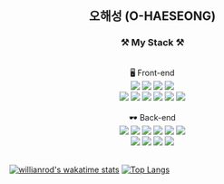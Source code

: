 

<div align="center" style="text-align:center">
  <h2> 오해성 (O-HAESEONG) </h2>
</div>



<div align="center" style="text-align:center">

### ⚒️ My Stack ⚒️
  
  <br/>
🖥️ Front-end
 <br/>
  <img src="https://img.shields.io/badge/TypeScript-3178C6?style=flat-square&logo=Typescript&logoColor=white"/></a>
  <img src="https://img.shields.io/badge/React-61DAFB?style=flat-square&logo=React&logoColor=white"/></a>
  <img src="https://img.shields.io/badge/Next.js-000000?style=flat-square&logo=Next.js&logoColor=white"/></a>
  <img src="https://img.shields.io/badge/Webpack-8DD6F9?style=flat-square&logo=Webpack&logoColor=white"/></a>
 <br />
   <img src="https://img.shields.io/badge/GraphQL-E434AA?style=flat-square&logo=GraphQL&logoColor=white"/></a>
   <img src="https://img.shields.io/badge/Redux-764ABC?style=flat-square&logo=Redux&logoColor=white"/></a>
   <img src="https://img.shields.io/badge/Redux-Saga-999999?style=flat-square&logo=Redux-Saga&logoColor=white"/></a>
   <img src="https://img.shields.io/badge/MobX-FF9955?style=flat-square&logo=Mobx&logoColor=white"/></a>
   <img src="https://img.shields.io/badge/styled-components-DB7093?style=flat-square&logo=styled-component&logoColor=white"/></a>
   <img src="https://img.shields.io/badge/Electron-47848F?style=flat-square&logo=Electron&logoColor=white"/></a>
<br />
<br/>
🕶️ Back-end
 <br/>
  <img src="https://img.shields.io/badge/TypeScript-3178C6?style=flat-square&logo=Typescript&logoColor=white"/></a>
  <img src="https://img.shields.io/badge/Express-000000?style=flat-square&logo=Express&logoColor=white"/></a>
  <img src="https://img.shields.io/badge/Docker-2496ED?style=flat-square&logo=Docker&logoColor=white"/></a>
  <img src="https://img.shields.io/badge/AWS-EC2-FF9900?style=flat-square&logo=Amazon-AWS&logoColor=white"/></a>
  <img src="https://img.shields.io/badge/TypeORM-3178C6?style=flat-square&logo=Typescript&logoColor=white"/></a>
  <img src="https://img.shields.io/badge/Sequelize-52B0E7?style=flat-square&logo=Sequelize&logoColor=white"/></a>
 <br />
   <img src="https://img.shields.io/badge/Mocha-8D6748?style=flat-square&logo=Mocha&logoColor=white"/></a>
   <img src="https://img.shields.io/badge/MySQL-4479A1?style=flat-square&logo=MySQL&logoColor=white"/></a>
   <img src="https://img.shields.io/badge/JWT-000000?style=flat-square&logo=JSON-Web-Tokens&logoColor=white"/></a>
   <img src="https://img.shields.io/badge/GraphQL-E434AA?style=flat-square&logo=GraphQL&logoColor=white"/></a>
<br />


</div>

 <br/>

[![willianrod's wakatime stats](https://github-readme-stats.vercel.app/api/wakatime?username=ohaeseong&layout=compact)](https://github.com/ohaeseong)
[![Top Langs](https://github-readme-stats.vercel.app/api/top-langs/?username=ohaeseong&layout=compact)](https://github.com/anuraghazra/github-readme-stats)
